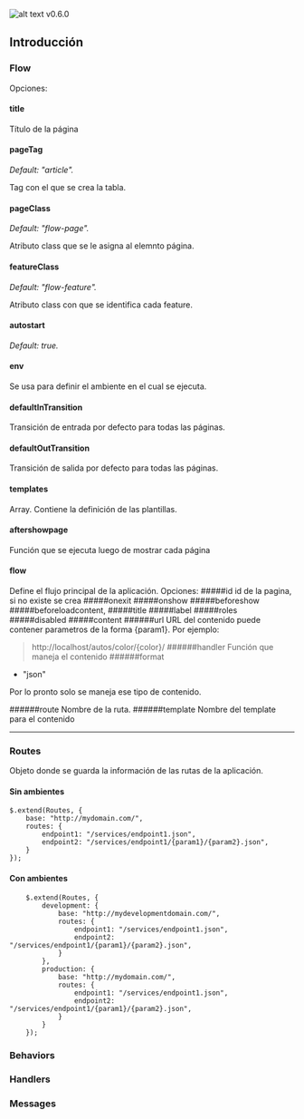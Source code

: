![alt text](http://lab.xintana.com/flow/images/logoflow.jpg "Flow")
v0.6.0

## Introducción

### Flow
Opciones:
#### title
Título de la página
#### pageTag
*Default: "article".*

Tag con el que se crea la tabla.
#### pageClass
*Default: "flow-page".*

Atributo class que se le asigna al elemnto página.
#### featureClass
*Default: "flow-feature".*

Atributo class con que se identifica cada feature.
#### autostart
*Default: true.*
#### env
Se usa para definir el ambiente en el cual se ejecuta.
#### defaultInTransition
Transición de entrada por defecto para todas las páginas.
#### defaultOutTransition
Transición de salida por defecto para todas las páginas.
#### templates

Array. Contiene la definición de las plantillas.
#### aftershowpage
Función que se ejecuta luego de mostrar cada página

#### flow
Define el flujo principal de la aplicación.
Opciones:
#####id
id de la pagina, si no existe se crea
#####onexit
#####onshow
#####beforeshow
#####beforeloadcontent,
#####title
#####label
#####roles
#####disabled
#####content
######url
URL del contenido puede contener parametros de la forma {param1}. Por ejemplo:
>http://localhost/autos/color/{color}/
######handler
Función que maneja el contenido
######format
- "json"

Por lo pronto solo se maneja ese tipo de contenido.

######route
Nombre de la ruta.
######template
Nombre del template para el contenido

----------

### Routes
Objeto donde se guarda la información de las rutas de la aplicación.

#### Sin ambientes

	$.extend(Routes, {
	   	base: "http://mydomain.com/",
	    routes: {
	    	endpoint1: "/services/endpoint1.json",
		    endpoint2: "/services/endpoint1/{param1}/{param2}.json",
	    }
    });

#### Con ambientes

        $.extend(Routes, {
			development: {
    			base: "http://mydevelopmentdomain.com/",
			    routes: {
			    	endpoint1: "/services/endpoint1.json",
				    endpoint2: "/services/endpoint1/{param1}/{param2}.json",
			    }
		    },
		    production: {
			    base: "http://mydomain.com/",
			    routes: {
			    	endpoint1: "/services/endpoint1.json",
				    endpoint2: "/services/endpoint1/{param1}/{param2}.json",
			    }
		    }
    	});




### Behaviors
### Handlers
### Messages
